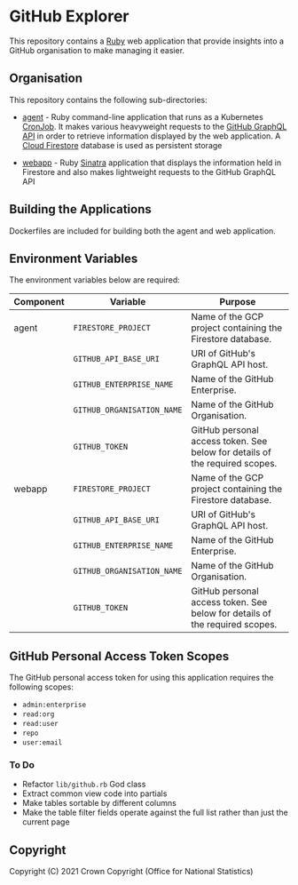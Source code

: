 # GitHub Explorer
This repository contains a [Ruby](https://ruby-lang.org/) web application that provide insights into a GitHub organisation to make managing it easier.

## Organisation
This repository contains the following sub-directories:

* [agent](https://github.com/ONSdigital/github-explorer/tree/master/agent) - Ruby command-line application that runs as a Kubernetes [CronJob](https://kubernetes.io/docs/concepts/workloads/controllers/cron-jobs/). It makes various heavyweight requests to the [GitHub GraphQL API](https://docs.github.com/en/graphql) in order to retrieve information displayed by the web application. A [Cloud Firestore](https://cloud.google.com/firestore/) database is used as persistent storage

* [webapp](https://github.com/ONSdigital/github-explorer/tree/master/webapp) - Ruby [Sinatra](http://sinatrarb.com/) application that displays the information held in Firestore and also makes lightweight requests to the GitHub GraphQL API

## Building the Applications
Dockerfiles are included for building both the agent and web application.

## Environment Variables
The environment variables below are required:

| Component | Variable                   | Purpose                                                                     |
|-----------|----------------------------|-----------------------------------------------------------------------------|
| agent     | `FIRESTORE_PROJECT`        | Name of the GCP project containing the Firestore database.                  |
|           | `GITHUB_API_BASE_URI`      | URI of GitHub's GraphQL API host.                                           |
|           | `GITHUB_ENTERPRISE_NAME`   | Name of the GitHub Enterprise.                                              |
|           | `GITHUB_ORGANISATION_NAME` | Name of the GitHub Organisation.                                            |
|           | `GITHUB_TOKEN`             | GitHub personal access token. See below for details of the required scopes. |
| webapp    | `FIRESTORE_PROJECT`        | Name of the GCP project containing the Firestore database.                  |
|           | `GITHUB_API_BASE_URI`      | URI of GitHub's GraphQL API host.                                           |
|           | `GITHUB_ENTERPRISE_NAME`   | Name of the GitHub Enterprise.                                              |
|           | `GITHUB_ORGANISATION_NAME` | Name of the GitHub Organisation.                                            |
|           | `GITHUB_TOKEN`             | GitHub personal access token. See below for details of the required scopes. |

## GitHub Personal Access Token Scopes
The GitHub personal access token for using this application requires the following scopes:

- `admin:enterprise`
- `read:org`
- `read:user`
- `repo`
- `user:email`

### To Do
- Refactor `lib/github.rb` God class
- Extract common view code into partials
- Make tables sortable by different columns
- Make the table filter fields operate against the full list rather than just the current page

## Copyright
Copyright (C) 2021 Crown Copyright (Office for National Statistics)
